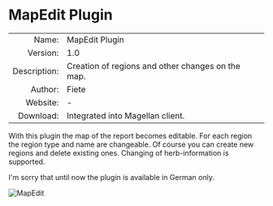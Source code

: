 
# MapEdit Plugin

| | |
| ---: | --- |
| Name: | MapEdit Plugin |
| Version: | 1.0 |
| Description: | Creation of regions and other changes on the map. |
| Author: | Fiete |
| Website: | - |
| Download: | Integrated into Magellan client. |

With this plugin the map of the report becomes editable. For each region the 
region type and name are changeable. Of course you can create new regions and
delete existing ones. Changing of herb-information is supported.



I'm sorry that until now the plugin is available in German only.


![MapEdit](/images/plugin_mapedit.png)



